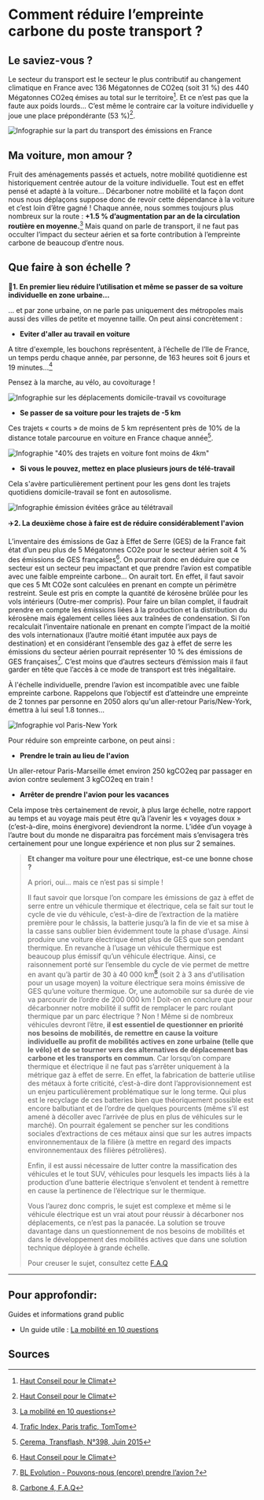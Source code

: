 # **Comment réduire l’empreinte carbone du poste transport ?**

## Le saviez-vous ?

Le secteur du transport est le secteur le plus contributif au changement climatique en France avec 136 Mégatonnes de CO2eq (soit 31 %) des 440 Mégatonnes CO2eq émises au total sur le territoire[^1].
Et ce n’est pas que la faute aux poids lourds… C’est même le contraire car la voiture individuelle y joue une place prépondérante (53 %)[^1].

![Infographie sur la part du transport des émissions en France](https://ecolab-data.netlify.app/images/HCC_emissions_secteur_transport.PNG)

## Ma voiture, mon amour ?

Fruit des aménagements passés et actuels, notre mobilité quotidienne est historiquement centrée autour de la voiture individuelle. Tout est en effet pensé et adapté à la voiture…
Décarboner notre mobilité et la façon dont nous nous déplaçons suppose donc de revoir cette dépendance à la voiture et c’est loin d’être gagné ! Chaque année, nous sommes toujours plus nombreux sur la route : **+1.5 % d’augmentation par an de la circulation routière en moyenne.**[^2]
Mais quand on parle de transport, il ne faut pas occulter l’impact du secteur aérien et sa forte contribution à l’empreinte carbone de beaucoup d’entre nous.

## **Que faire à son échelle ?**

🚗**1. En premier lieu réduire l’utilisation et même se passer de sa voiture individuelle en zone urbaine...**

... et par zone urbaine, on ne parle pas uniquement des métropoles mais aussi des villes de petite et moyenne taille. On peut ainsi concrètement :

- **Eviter d'aller au travail en voiture**

A titre d'exemple, les bouchons représentent, à l’échelle de l’Ile de France, un temps perdu chaque année, par personne, de 163 heures soit 6 jours et 19 minutes…[^3]

Pensez à la marche, au vélo, au covoiturage !

![Infographie sur les déplacements domicile-travail vs covoiturage](https://ecolab-data.netlify.app/images/Chiffres-clefs_covoitDT.png)

- **Se passer de sa voiture pour les trajets de -5 km**

Ces trajets « courts » de moins de 5 km représentent près de 10% de la distance totale parcourue en voiture en France chaque année[^4].

![Infographie "40% des trajets en voiture font moins de 4km"](https://ecolab-data.netlify.app/images/Chiffres-cles_privilegier_velo_a_voiture_5km_v2.png)

- **Si vous le pouvez, mettez en place plusieurs jours de télé-travail**

Cela s'avère particulièrement pertinent pour les gens dont les trajets quotidiens domicile-travail se font en autosolisme.

![Infographie émission évitées grâce au télétravail](https://ecolab-data.netlify.app/images/Chiffres-cles_Teletravail_v2.png)

✈️**2. La deuxième chose à faire est de réduire considérablement l'avion**

L’inventaire des émissions de Gaz à Effet de Serre (GES) de la France fait état d’un peu plus de 5 Mégatonnes CO2e pour le secteur aérien soit 4 % des émissions de GES françaises[^1]. On pourrait donc en déduire que ce secteur est un secteur peu impactant et que prendre l’avion est compatible avec une faible empreinte carbone… On aurait tort.
En effet, il faut savoir que ces 5 Mt CO2e sont calculées en prenant en compte un périmètre restreint. Seule est pris en compte la quantité de kérosène brûlée pour les vols intérieurs (Outre-mer compris). Pour faire un bilan complet, il faudrait prendre en compte les émissions liées à la production et la distribution du kérosène mais également celles liées aux traînées de condensation.
Si l’on recalculait l’inventaire nationale en prenant en compte l’impact de la moitié des vols internationaux (l’autre moitié étant imputée aux pays de destination) et en considérant l’ensemble des gaz à effet de serre les émissions du secteur aérien pourrait représenter 10 % des émissions de GES françaises[^5]. C’est moins que d’autres secteurs d’émission mais il faut garder en tête que l’accès à ce mode de transport est très inégalitaire.

À l'échelle individuelle, prendre l’avion est incompatible avec une faible empreinte carbone. Rappelons que l’objectif est d’atteindre une empreinte de 2 tonnes par personne en 2050 alors qu'un aller-retour Paris/New-York, émettra à lui seul 1.8 tonnes…

![Infographie vol Paris-New York](https://ecolab-data.netlify.app/images/Chiffres-clefs_alternatives_bas_carbones_vacances_week-end_v2.png)

Pour réduire son empreinte carbone, on peut ainsi :

- **Prendre le train au lieu de l'avion**

Un aller-retour Paris-Marseille émet environ 250 kgCO2eq par passager en avion contre seulement 3 kgCO2eq en train !

- **Arrêter de prendre l'avion pour les vacances**

Cela impose très certainement de revoir, à plus large échelle, notre rapport au temps et au voyage mais peut être qu’à l’avenir les « voyages doux » (c’est-à-dire, moins énergivore) deviendront la norme. L’idée d’un voyage à l’autre bout du monde ne disparaitra pas forcément mais s’envisagera très certainement pour une longue expérience et non plus sur 2 semaines.

> **Et changer ma voiture pour une électrique, est-ce une bonne chose ?**
>
> A priori, oui... mais ce n’est pas si simple !
>
> Il faut savoir que lorsque l’on compare les émissions de gaz à effet de serre entre un véhicule thermique et électrique, cela se fait sur tout le cycle de vie du véhicule, c’est-à-dire de l’extraction de la matière première pour le châssis, la batterie jusqu’à la fin de vie et sa mise à la casse sans oublier bien évidemment toute la phase d’usage.
> Ainsi produire une voiture électrique émet plus de GES que son pendant thermique. En revanche à l’usage un véhicule thermique est beaucoup plus émissif qu’un véhicule électrique. Ainsi, ce raisonnement porté sur l’ensemble du cycle de vie permet de mettre en avant qu’à partir de 30 à 40 000 km[^6] (soit 2 à 3 ans d'utilisation pour un usage moyen) la voiture électrique sera moins émissive de GES qu’une voiture thermique. Or, une automobile sur sa durée de vie va parcourir de l’ordre de 200 000 km !
> Doit-on en conclure que pour décarbonner notre mobilité il suffit de remplacer le parc roulant thermique par un parc électrique ? Non ! Même si de nombreux véhicules devront l’être, **il est essentiel de questionner en priorité nos besoins de mobilités, de remettre en cause la voiture individuelle au profit de mobilités actives en zone urbaine (telle que le vélo) et de se tourner vers des alternatives de déplacement bas carbone et les transports en commun**. Car lorsqu’on compare thermique et électrique il ne faut pas s’arrêter uniquement à la métrique gaz à effet de serre. En effet, la fabrication de batterie utilise des métaux à forte criticité, c’est-à-dire dont l’approvisionnement est un enjeu particulièrement problématique sur le long terme. Qui plus est le recyclage de ces batteries bien que théoriquement possible est encore balbutiant et de l’ordre de quelques pourcents (même s’il est amené à décoller avec l’arrivée de plus en plus de véhicules sur le marché). On pourrait également se pencher sur les conditions sociales d’extractions de ces métaux ainsi que sur les autres impacts environnementaux de la filière (à mettre en regard des impacts environnementaux des filières pétrolières).
>
> Enfin, il est aussi nécessaire de lutter contre la massification des véhicules et le tout SUV, véhicules pour lesquels les impacts liés à la production d’une batterie électrique s’envolent et tendent à remettre en cause la pertinence de l’électrique sur le thermique.
>
> Vous l’aurez donc compris, le sujet est complexe et même si le véhicule électrique est un vrai atout pour réussir à décarboner nos déplacements, ce n’est pas la panacée. La solution se trouve davantage dans un questionnement de nos besoins de mobilités et dans le développement des mobilités actives que dans une solution technique déployée à grande échelle.
>
> Pour creuser le sujet, consultez cette [F.A.Q](https://www.carbone4.com/analyse-faq-voiture-electrique)

---

## Pour approfondir:

Guides et informations grand public

- Un guide utile : [La mobilité en 10 questions](https://librairie.ademe.fr/mobilite-et-transport/3859-la-mobilite-en-10-questions-9791029716126.html)

## Sources

[^1]: [Haut Conseil pour le Climat](https://www.hautconseilclimat.fr/wp-content/uploads/2021/09/HCC_Rapport_GP_2021_web-1.pdf)
[^2]: [La mobilité en 10 questions](https://librairie.ademe.fr/mobilite-et-transport/3859-la-mobilite-en-10-questions-9791029716126.html)
[^3]: [Trafic Index, Paris trafic, TomTom](https://www.tomtom.com/en_gb/traffic-index/paris-traffic/)
[^4]: [Cerema, Transflash, N°398, Juin 2015](https://www.cerema.fr/system/files/documents/2018/01/Transflash398VF_cle219228.pdf)
[^5]: [BL Evolution - Pouvons-nous (encore) prendre l’avion ?](https://www.bl-evolution.com/publication/climat-pouvons-nous-encore-prendre-lavion/)
[^6]: [Carbone 4, F.A.Q](https://www.carbone4.com/analyse-faq-voiture-electrique)
